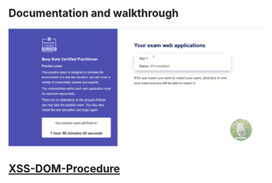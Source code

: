 ## Documentation and walkthrough

![](https://github.com/nu11secur1ty/PortSwigger-Web-Security-Academy/blob/main/Burp-Suite-Certified-Practitioner/docs/Certified-Practitioner.gif)

## [XSS-DOM-Procedure](https://github.com/nu11secur1ty/PortSwigger-Web-Security-Academy/tree/main/Burp-Suite-Certified-Practitioner/docs/XSS-DOM-Procedure)
